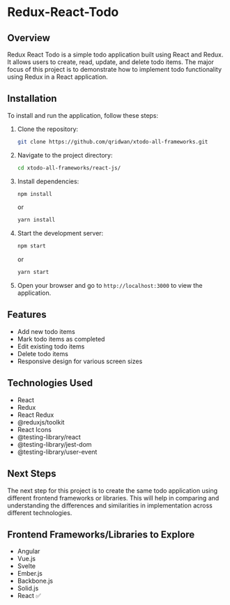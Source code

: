 # Redux-React-Todo

## Overview

Redux React Todo is a simple todo application built using React and Redux. It allows users to create, read, update, and delete todo items. The major focus of this project is to demonstrate how to implement todo functionality using Redux in a React application.

## Installation

To install and run the application, follow these steps:

1. Clone the repository:

   ```bash
   git clone https://github.com/qridwan/xtodo-all-frameworks.git
   ```

2. Navigate to the project directory:

   ```bash
   cd xtodo-all-frameworks/react-js/
   ```

3. Install dependencies:

   ```bash
   npm install
   ```

   or

   ```bash
   yarn install
   ```

4. Start the development server:

   ```bash
   npm start
   ```

   or

   ```bash
   yarn start
   ```

5. Open your browser and go to `http://localhost:3000` to view the application.

## Features

- Add new todo items
- Mark todo items as completed
- Edit existing todo items
- Delete todo items
- Responsive design for various screen sizes

## Technologies Used

- React
- Redux
- React Redux
- @reduxjs/toolkit
- React Icons
- @testing-library/react
- @testing-library/jest-dom
- @testing-library/user-event

## Next Steps

The next step for this project is to create the same todo application using different frontend frameworks or libraries. This will help in comparing and understanding the differences and similarities in implementation across different technologies.

## Frontend Frameworks/Libraries to Explore

- Angular
- Vue.js
- Svelte
- Ember.js
- Backbone.js
- Solid.js
- React ✅
